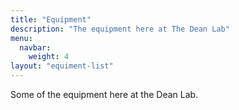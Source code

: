 ```yaml
---
title: "Equipment"
description: "The equipment here at The Dean Lab"
menu:
  navbar:
    weight: 4
layout: "equiment-list"
---
```


Some of the equipment here at the Dean Lab.
